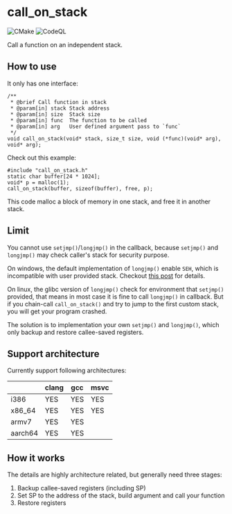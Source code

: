 # call_on_stack

![CMake](https://github.com/qgymib/call_on_stack/actions/workflows/cmake.yml/badge.svg)
![CodeQL](https://github.com/qgymib/call_on_stack/actions/workflows/codeql-analysis.yml/badge.svg)

Call a function on an independent stack.

## How to use

It only has one interface:

```
/**
 * @brief Call function in stack
 * @param[in] stack Stack address
 * @param[in] size  Stack size
 * @param[in] func  The function to be called
 * @param[in] arg   User defined argument pass to `func`
 */
void call_on_stack(void* stack, size_t size, void (*func)(void* arg), void* arg);
```

Check out this example:

```
#include "call_on_stack.h"
static char buffer[24 * 1024];
void* p = malloc(1);
call_on_stack(buffer, sizeof(buffer), free, p);
```

This code malloc a block of memory in one stack, and free it in another stack.



## Limit

You cannot use `setjmp()`/`longjmp()` in the callback, because `setjmp()` and `longjmp()` may check caller's stack for security purpose.

On windows, the default implementation of `longjmp()` enable `SEH`, which is incompatible with user provided stack. Checkout [this post](https://blog.lazym.io/2020/09/21/Unicorn-Devblog-setjmp-longjmp-on-Windows/) for details.

On linux, the glibc version of `longjmp()` check for environment that `setjmp()` provided, that means in most case it is fine to call `longjmp()` in callback. But if you chain-call `call_on_stack()` and try to jump to the first custom stack, you will get your program crashed.

The solution is to implementation your own `setjmp()` and `longjmp()`, which only backup and restore callee-saved registers.

## Support architecture

Currently support following architectures:

|         | clang | gcc  | msvc |
| ------- | ----- | ---- | ---- |
| i386    | YES   | YES  | YES  |
| x86_64  | YES   | YES  | YES  |
| armv7   | YES   | YES  |      |
| aarch64 | YES   | YES  |      |


## How it works

The details are highly architecture related, but generally need three stages:
1. Backup callee-saved registers (including SP)
2. Set SP to the address of the stack, build argument and call your function
3. Restore registers
